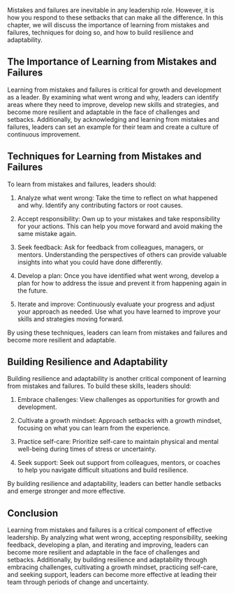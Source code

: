 
Mistakes and failures are inevitable in any leadership role. However, it is how you respond to these setbacks that can make all the difference. In this chapter, we will discuss the importance of learning from mistakes and failures, techniques for doing so, and how to build resilience and adaptability.

The Importance of Learning from Mistakes and Failures
-----------------------------------------------------

Learning from mistakes and failures is critical for growth and development as a leader. By examining what went wrong and why, leaders can identify areas where they need to improve, develop new skills and strategies, and become more resilient and adaptable in the face of challenges and setbacks. Additionally, by acknowledging and learning from mistakes and failures, leaders can set an example for their team and create a culture of continuous improvement.

Techniques for Learning from Mistakes and Failures
--------------------------------------------------

To learn from mistakes and failures, leaders should:

1. Analyze what went wrong: Take the time to reflect on what happened and why. Identify any contributing factors or root causes.

2. Accept responsibility: Own up to your mistakes and take responsibility for your actions. This can help you move forward and avoid making the same mistake again.

3. Seek feedback: Ask for feedback from colleagues, managers, or mentors. Understanding the perspectives of others can provide valuable insights into what you could have done differently.

4. Develop a plan: Once you have identified what went wrong, develop a plan for how to address the issue and prevent it from happening again in the future.

5. Iterate and improve: Continuously evaluate your progress and adjust your approach as needed. Use what you have learned to improve your skills and strategies moving forward.

By using these techniques, leaders can learn from mistakes and failures and become more resilient and adaptable.

Building Resilience and Adaptability
------------------------------------

Building resilience and adaptability is another critical component of learning from mistakes and failures. To build these skills, leaders should:

1. Embrace challenges: View challenges as opportunities for growth and development.

2. Cultivate a growth mindset: Approach setbacks with a growth mindset, focusing on what you can learn from the experience.

3. Practice self-care: Prioritize self-care to maintain physical and mental well-being during times of stress or uncertainty.

4. Seek support: Seek out support from colleagues, mentors, or coaches to help you navigate difficult situations and build resilience.

By building resilience and adaptability, leaders can better handle setbacks and emerge stronger and more effective.

Conclusion
----------

Learning from mistakes and failures is a critical component of effective leadership. By analyzing what went wrong, accepting responsibility, seeking feedback, developing a plan, and iterating and improving, leaders can become more resilient and adaptable in the face of challenges and setbacks. Additionally, by building resilience and adaptability through embracing challenges, cultivating a growth mindset, practicing self-care, and seeking support, leaders can become more effective at leading their team through periods of change and uncertainty.
